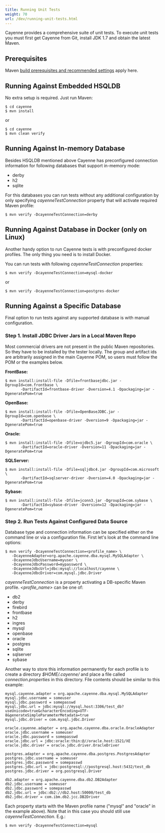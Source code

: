 ```yaml
--- 
title: Running Unit Tests
weight: 70
url: /dev/running-unit-tests.html
---
```


Cayenne provides a comprehensive suite of unit tests. To execute unit tests
you must first get Cayenne from Git, install JDK 1.7 and obtain the latest
Maven.

## Prerequisites

Maven [build prerequisites and recommended settings](/dev/building-cayenne.html) apply here.    
    
## Running Against Embedded HSQLDB
    
No extra setup is required. Just run Maven:
    
    $ cd cayenne
    $ mvn install

or 

    $ cd cayenne
    $ mvn clean verify
    
## Running Against In-memory Database
 
Besides HSQLDB mentioned above Cayenne has preconfigured connection information for 
following databases that support in-memory mode:
   
* derby
* h2
* sqlite

For this databases you can run tests without any additional configuration by only specifying
*cayenneTestConnection* property that will activate required Maven profile:
 
    $ mvn verify -DcayenneTestConnection=derby    
    
## Running Against Database in Docker (only on Linux)

Another handy option to run Cayenne tests is with preconfigured docker profiles.
The only thing you need is to install Docker.

You can run tests with following *cayenneTestConnection* properties:
 
    $ mvn verify -DcayenneTestConnection=mysql-docker
or
    
    $ mvn verify -DcayenneTestConnection=postgres-docker    
    
## Running Against a Specific Database

Final option to run tests against any supported database is with manual configuration. 
    
### Step 1. Install JDBC Driver Jars in a Local Maven Repo
    
Most commercial drivers are not present in the public Maven repositories.
So they have to be installed by the tester locally. The group and artifact
ids are arbitrarily assigned in the main Cayenne POM, so users must follow
the POM or the examples below.
    
**FrontBase:**

    $ mvn install:install-file -Dfile=frontbasejdbc.jar -DgroupId=com.frontbase \
           -DartifactId=frontbase-driver -Dversion=4.1 -Dpackaging=jar -DgeneratePom=true

**OpenBase:**

    $ mvn install:install-file -Dfile=OpenBaseJDBC.jar -DgroupId=com.openbase \
           -DartifactId=openbase-driver -Dversion=9 -Dpackaging=jar -DgeneratePom=true
    
**Oracle:**

    $ mvn install:install-file -Dfile=ojdbc5.jar -DgroupId=com.oracle \
           -DartifactId=oracle-driver -Dversion=11 -Dpackaging=jar -DgeneratePom=true

**SQLServer:**

    $ mvn install:install-file -Dfile=sqljdbc4.jar -DgroupId=com.microsoft \
           -DartifactId=sqlserver-driver -Dversion=4.0 -Dpackaging=jar -DgeneratePom=true

**Sybase:**

    $ mvn install:install-file -Dfile=jconn3.jar -DgroupId=com.sybase \
           -DartifactId=sybase-driver -Dversion=12 -Dpackaging=jar -DgeneratePom=true
    
### Step 2. Run Tests Against Configured Data Source
    
Database type and connection information can be specified either on the
command line or via a configuration file. First let's look at the command
line options:
    
    $ mvn verify -DcayenneTestConnection=<profile_name> \
       -DcayenneAdapter=org.apache.cayenne.dba.mysql.MySQLAdapter \
       -DcayenneJdbcUsername=myuser \
       -DcayenneJdbcPassword=mypassword \
       -DcayenneJdbcUrl=jdbc:mysql://localhost/cayenne \
       -DcayenneJdbcDriver=com.mysql.jdbc.Driver

*cayenneTestConnection* is a property activating a DB-specific Maven
profile. *<profile_name>* can be one of:

* db2
* derby
* firebird
* frontbase
* h2
* ingres
* mysql
* openbase
* oracle
* postgres
* sqlite
* sqlserver
* sybase

Another way to store this information permanently for each profile is to
create a directory *$HOME/.cayenne/* and place a file called
*connection.properties* in this directory. File contents should be
similar to this example:

    mysql.cayenne.adapter = org.apache.cayenne.dba.mysql.MySQLAdapter
    mysql.jdbc.username = someuser
    mysql.jdbc.password = somepasswd
    mysql.jdbc.url = jdbc:mysql://mysql.host:3306/test_db?useUnicode=true&characterEncoding=UTF-8&generateSimpleParameterMetadata=true
    mysql.jdbc.driver = com.mysql.jdbc.Driver
    
    oracle.cayenne.adapter = org.apache.cayenne.dba.oracle.OracleAdapter
    oracle.jdbc.username = someuser
    oracle.jdbc.password = somepasswd
    oracle.jdbc.url = jdbc:oracle:thin:@//oracle.host:1521/XE
    oracle.jdbc.driver = oracle.jdbc.driver.OracleDriver
    
    postgres.adapter = org.apache.cayenne.dba.postgres.PostgresAdapter
    postgres.jdbc.username = someuser
    postgres.jdbc.password = somepasswd
    postgres.jdbc.url = jdbc:postgresql://postgresql.host:5432/test_db
    postgres.jdbc.driver = org.postgresql.Driver
    
    db2.adapter = org.apache.cayenne.dba.db2.DB2Adapter
    db2.jdbc.username = someuser
    db2.jdbc.password = somepasswd
    db2.jdbc.url = jdbc:db2://db2.host:50000/test_db
    db2.jdbc.driver = com.ibm.db2.jcc.DB2Driver
    
Each property starts with the Maven profile name ("mysql" and "oracle" in
the example above). Note that in this case you should still use
*cayenneTestConnection*. E.g.:
    
    $ mvn verify -DcayenneTestConnection=mysql
